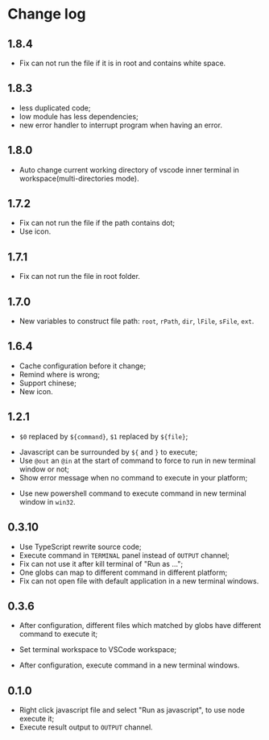 # Change log

## 1.8.4
* Fix can not run the file if it is in root and contains white space.

## 1.8.3
* less duplicated code;
* low module has less dependencies;
* new error handler to interrupt program when having an error.

## 1.8.0
+ Auto change current working directory of vscode inner terminal in workspace(multi-directories mode).

## 1.7.2
* Fix can not run the file if the path contains dot;
* Use icon.

## 1.7.1
* Fix can not run the file in root folder.

## 1.7.0
+ New variables to construct file path: `root`, `rPath`, `dir`, `lFile`, `sFile`, `ext`.

## 1.6.4
+ Cache configuration before it change;
+ Remind where is wrong;
+ Support chinese;
+ New icon.

## 1.2.1
* `$0` replaced by `${command}`, `$1` replaced by `${file}`;
+ Javascript can be surrounded by `${` and `}` to execute;
+ Use `@out` an `@in` at the start of command to force to run in new terminal window or not;
+ Show error message when no command to execute in your platform;
* Use new powershell command to execute command in new terminal window in `win32`.

## 0.3.10
* Use TypeScript rewrite source code;
* Execute command in `TERMINAL` panel instead of `OUTPUT` channel;
* Fix can not use it after kill terminal of "Run as ...";
* One globs can map to different command in different platform;
* Fix can not open file with default application in a new terminal windows.

## 0.3.6
+ After configuration, different files which matched by globs have different command to execute it;
* Set terminal workspace to VSCode workspace;
+ After configuration, execute command in a new terminal windows.

## 0.1.0
+ Right click javascript file and select "Run as javascript", to use node execute it;
+ Execute result output to `OUTPUT` channel.
